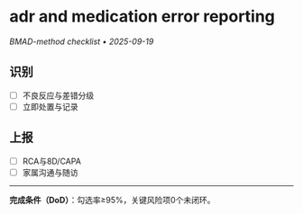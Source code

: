 # adr and medication error reporting

_BMAD-method checklist • 2025-09-19_

## 识别

- [ ] 不良反应与差错分级
- [ ] 立即处置与记录

## 上报

- [ ] RCA与8D/CAPA
- [ ] 家属沟通与随访

---

**完成条件（DoD）**：勾选率≥95%，关键风险项0个未闭环。
